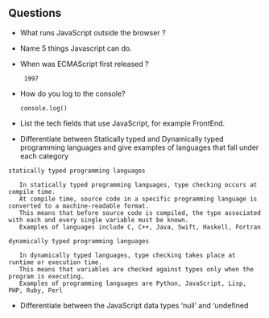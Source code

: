 ## Questions

* What runs JavaScript outside the browser ?
* Name 5 things Javascript can do.
* When was ECMAScript first released ?


       1997 
      
- How do you log to the console?


      console.log() 
 
 
- List the tech fields that use JavaScript, for example FrontEnd.
- Differentiate between Statically typed and Dynamically typed programming languages and give examples of languages that fall under each category

```statically typed programming languages```

       In statically typed programming languages, type checking occurs at compile time. 
       At compile time, source code in a specific programming language is converted to a machine-readable format.
       This means that before source code is compiled, the type associated with each and every single variable must be known.
       Examples of languages include C, C++, Java, Swift, Haskell, Fortran

```dynamically typed programming languages```

       In dynamically typed languages, type checking takes place at runtime or execution time.
       This means that variables are checked against types only when the program is executing.
       Examples of programming languages are Python, JavaScript, Lisp, PHP, Ruby, Perl
              
- Differentiate between the JavaScript data types ‘null’ and ‘undefined&nbsp;
